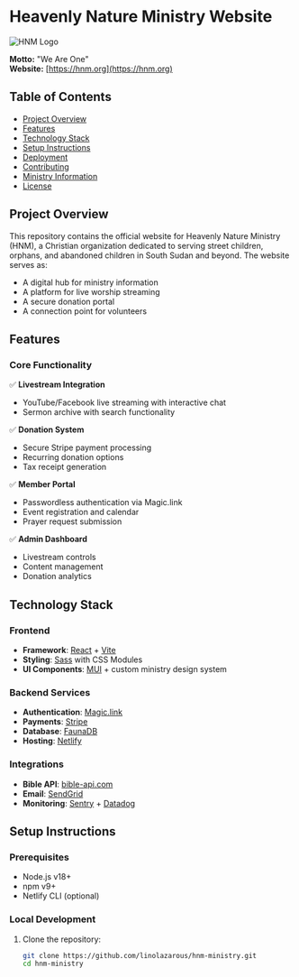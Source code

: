 # Heavenly Nature Ministry Website

![HNM Logo](/src/assets/images/logo.webp)

**Motto:** "We Are One"  
**Website:** [https://hnm.org](https://hnm.org)

## Table of Contents
- [Project Overview](#project-overview)
- [Features](#features)
- [Technology Stack](#technology-stack)
- [Setup Instructions](#setup-instructions)
- [Deployment](#deployment)
- [Contributing](#contributing)
- [Ministry Information](#ministry-information)
- [License](#license)

## Project Overview

This repository contains the official website for Heavenly Nature Ministry (HNM), a Christian organization dedicated to serving street children, orphans, and abandoned children in South Sudan and beyond. The website serves as:

- A digital hub for ministry information
- A platform for live worship streaming
- A secure donation portal
- A connection point for volunteers

## Features

### Core Functionality
✅ **Livestream Integration**  
- YouTube/Facebook live streaming with interactive chat
- Sermon archive with search functionality

✅ **Donation System**  
- Secure Stripe payment processing
- Recurring donation options
- Tax receipt generation

✅ **Member Portal**  
- Passwordless authentication via Magic.link
- Event registration and calendar
- Prayer request submission

✅ **Admin Dashboard**  
- Livestream controls
- Content management
- Donation analytics

## Technology Stack

### Frontend
- **Framework**: [React](https://reactjs.org/) + [Vite](https://vitejs.dev/)
- **Styling**: [Sass](https://sass-lang.com/) with CSS Modules
- **UI Components**: [MUI](https://mui.com/) + custom ministry design system

### Backend Services
- **Authentication**: [Magic.link](https://magic.link/)
- **Payments**: [Stripe](https://stripe.com/)
- **Database**: [FaunaDB](https://fauna.com/)
- **Hosting**: [Netlify](https://www.netlify.com/)

### Integrations
- **Bible API**: [bible-api.com](https://bible-api.com/)
- **Email**: [SendGrid](https://sendgrid.com/)
- **Monitoring**: [Sentry](https://sentry.io/) + [Datadog](https://www.datadoghq.com/)

## Setup Instructions

### Prerequisites
- Node.js v18+
- npm v9+
- Netlify CLI (optional)

### Local Development
1. Clone the repository:
   ```bash
   git clone https://github.com/linolazarous/hnm-ministry.git
   cd hnm-ministry 